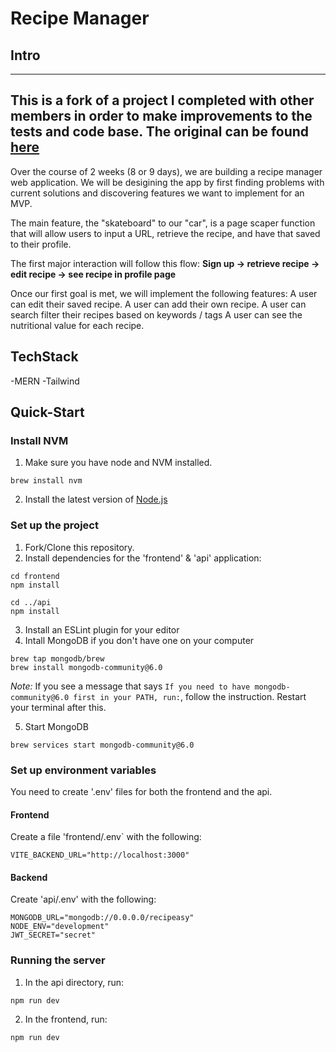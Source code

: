 # Recipe Manager

## Intro

---
This is a fork of a project I completed with other members in order to make improvements to the tests and code base. 
The original can be found [here](https://github.com/kawrou/RecipEasy-recipe-manager)
---

Over the course of 2 weeks (8 or 9 days), we are building a recipe
manager web application. 
We will be desigining the app by first finding problems with current
solutions and discovering features we want to implement for an MVP. 

The main feature, the "skateboard" to our "car", is a page
scaper function that will allow users to input a URL, retrieve the
recipe, and have that saved to their profile. 

The first major interaction will follow this flow:
**Sign up -> retrieve recipe -> edit recipe -> see recipe in profile page**

Once our first goal is met, we will implement the following features:
A user can edit their saved recipe. 
A user can add their own recipe. 
A user can search filter their recipes based on keywords / tags
A user can see the nutritional value for each recipe. 

## TechStack
-MERN
-Tailwind

## Quick-Start

### Install NVM
1. Make sure you have node and NVM installed. 
```
brew install nvm
```
2. Install the latest version of [Node.js](https://nodejs.org/en/)

### Set up the project
1. Fork/Clone this repository.
2. Install dependencies for the 'frontend' & 'api' application: 

```
cd frontend
npm install

cd ../api
npm install
```

3. Install an ESLint plugin for your editor
4. Intall MongoDB if you don't have one on your computer

```
brew tap mongodb/brew
brew install mongodb-community@6.0
```
   _Note:_ If you see a message that says
   `If you need to have mongodb-community@6.0 first in your PATH, run:`, follow
   the instruction. Restart your terminal after this.

5. Start MongoDB

```
brew services start mongodb-community@6.0
```

### Set up environment variables

You need to create '.env' files for both the frontend and the api.

#### Frontend
Create a file 'frontend/.env` with the following:

```
VITE_BACKEND_URL="http://localhost:3000"
```

#### Backend
Create 'api/.env' with the following:

```
MONGODB_URL="mongodb://0.0.0.0/recipeasy"
NODE_ENV="development"
JWT_SECRET="secret"
```

### Running the server

1. In the api directory, run:
```
npm run dev
```
2. In the frontend, run:
```
npm run dev
```


